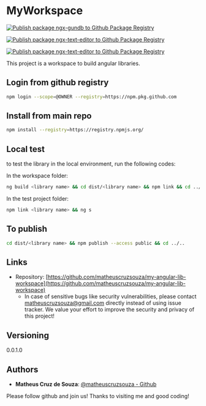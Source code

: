 # MyWorkspace

[![Publish package ngx-gundb to Github Package Registry](https://github.com/matheuscruzsouza/my-angular-lib-workspace/actions/workflows/ngx-gundb.yaml/badge.svg?branch=main)](https://github.com/matheuscruzsouza/my-angular-lib-workspace/actions/workflows/ngx-gundb.yaml)

[![Publish package ngx-text-editor to Github Package Registry](https://github.com/matheuscruzsouza/my-angular-lib-workspace/actions/workflows/ngx-text-editor.yaml/badge.svg?branch=main)](https://github.com/matheuscruzsouza/my-angular-lib-workspace/actions/workflows/ngx-text-editor.yaml)

[![Publish package ngx-text-editor to Github Package Registry](https://github.com/matheuscruzsouza/my-angular-lib-workspace/actions/workflows/ngx-text-editor.yaml/badge.svg?branch=main&event=registry_package)](https://github.com/matheuscruzsouza/my-angular-lib-workspace/actions/workflows/ngx-text-editor.yaml)

This project is a workspace to build angular libraries.

## Login from github registry

```bash
npm login --scope=@OWNER --registry=https://npm.pkg.github.com
```

## Install from main repo

```bash
npm install --registry=https://registry.npmjs.org/ 
```

## Local test

to test the library in the local environment, run the following codes:

In the workspace folder:

```sh
ng build <library name> && cd dist/<library name> && npm link && cd ../..
```

In the test project folder:

```sh
npm link <library name> && ng s
```

## To publish

```sh
cd dist/<library name> && npm publish --access public && cd ../..
```

## Links

- Repository: [https://github.com/matheuscruzsouza/my-angular-lib-workspace](https://github.com/matheuscruzsouza/my-angular-lib-workspace)
  - In case of sensitive bugs like security vulnerabilities, please contact
    matheuscruzsouza@gmail.com directly instead of using issue tracker. We value your effort
    to improve the security and privacy of this project!

## Versioning

0.0.1.0

## Authors

- **Matheus Cruz de Souza**: [@matheuscruzsouza - Github](https://github.com/matheuscruzsouza)

Please follow github and join us!
Thanks to visiting me and good coding!
